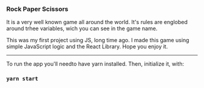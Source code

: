 ### Rock Paper Scissors
It is a very well known game all around the world.
It's rules are englobed around trhee variables, wich you can see in the game name.

This was my first project using JS, long time ago.
I made this game using simple JavaScript logic and the React Library.
Hope you enjoy it.
  


------------------------------------------
To run the app you'll needto have yarn installed. Then, initialize it, with:
### `yarn start`



